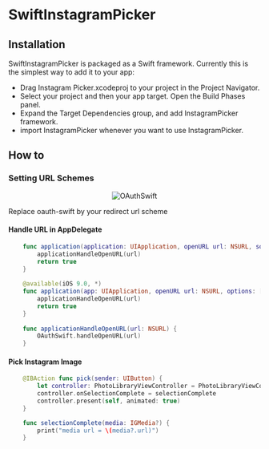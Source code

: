 # SwiftInstagramPicker

## Installation

SwiftInstagramPicker is packaged as a Swift framework. Currently this is the simplest way to add it to your app:

* Drag Instagram Picker.xcodeproj to your project in the Project Navigator.
* Select your project and then your app target. Open the Build Phases panel.
* Expand the Target Dependencies group, and add InstagramPicker framework.
* import InstagramPicker whenever you want to use InstagramPicker.

## How to
### Setting URL Schemes
<p align="center">
  <img src="Assets/OAuthSwift-icon.png?raw=true" alt="OAuthSwift"/>
</p>
Replace oauth-swift by your redirect url scheme

#### Handle URL in AppDelegate
```swift
    func application(application: UIApplication, openURL url: NSURL, sourceApplication: String?, annotation: AnyObject) -> Bool {
        applicationHandleOpenURL(url)
        return true
    }
    
    @available(iOS 9.0, *)
    func application(app: UIApplication, openURL url: NSURL, options: [String : AnyObject]) -> Bool {
        applicationHandleOpenURL(url)
        return true
    }
    
    func applicationHandleOpenURL(url: NSURL) {
        OAuthSwift.handleOpenURL(url)
    }
```

#### Pick Instagram Image
```swift
    @IBAction func pick(sender: UIButton) {
        let controller: PhotoLibraryViewController = PhotoLibraryViewController(clientId: "clientid", clientSecret: "clientsecret", redirectUrl: "oauth-swift://oauth-callback/instagram", redirectUrlScheme: "oauth-swift")
        controller.onSelectionComplete = selectionComplete
        controller.present(self, animated: true)
    }

    func selectionComplete(media: IGMedia?) {
        print("media url = \(media?.url)")
    }
```
